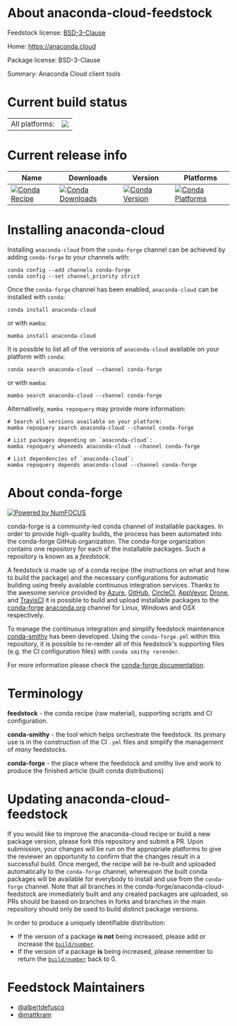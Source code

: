 About anaconda-cloud-feedstock
==============================

Feedstock license: [BSD-3-Clause](https://github.com/conda-forge/anaconda-cloud-feedstock/blob/main/LICENSE.txt)

Home: https://anaconda.cloud

Package license: BSD-3-Clause

Summary: Anaconda Cloud client tools

Current build status
====================


<table><tr><td>All platforms:</td>
    <td>
      <a href="https://dev.azure.com/conda-forge/feedstock-builds/_build/latest?definitionId=20119&branchName=main">
        <img src="https://dev.azure.com/conda-forge/feedstock-builds/_apis/build/status/anaconda-cloud-feedstock?branchName=main">
      </a>
    </td>
  </tr>
</table>

Current release info
====================

| Name | Downloads | Version | Platforms |
| --- | --- | --- | --- |
| [![Conda Recipe](https://img.shields.io/badge/recipe-anaconda--cloud-green.svg)](https://anaconda.org/conda-forge/anaconda-cloud) | [![Conda Downloads](https://img.shields.io/conda/dn/conda-forge/anaconda-cloud.svg)](https://anaconda.org/conda-forge/anaconda-cloud) | [![Conda Version](https://img.shields.io/conda/vn/conda-forge/anaconda-cloud.svg)](https://anaconda.org/conda-forge/anaconda-cloud) | [![Conda Platforms](https://img.shields.io/conda/pn/conda-forge/anaconda-cloud.svg)](https://anaconda.org/conda-forge/anaconda-cloud) |

Installing anaconda-cloud
=========================

Installing `anaconda-cloud` from the `conda-forge` channel can be achieved by adding `conda-forge` to your channels with:

```
conda config --add channels conda-forge
conda config --set channel_priority strict
```

Once the `conda-forge` channel has been enabled, `anaconda-cloud` can be installed with `conda`:

```
conda install anaconda-cloud
```

or with `mamba`:

```
mamba install anaconda-cloud
```

It is possible to list all of the versions of `anaconda-cloud` available on your platform with `conda`:

```
conda search anaconda-cloud --channel conda-forge
```

or with `mamba`:

```
mamba search anaconda-cloud --channel conda-forge
```

Alternatively, `mamba repoquery` may provide more information:

```
# Search all versions available on your platform:
mamba repoquery search anaconda-cloud --channel conda-forge

# List packages depending on `anaconda-cloud`:
mamba repoquery whoneeds anaconda-cloud --channel conda-forge

# List dependencies of `anaconda-cloud`:
mamba repoquery depends anaconda-cloud --channel conda-forge
```


About conda-forge
=================

[![Powered by
NumFOCUS](https://img.shields.io/badge/powered%20by-NumFOCUS-orange.svg?style=flat&colorA=E1523D&colorB=007D8A)](https://numfocus.org)

conda-forge is a community-led conda channel of installable packages.
In order to provide high-quality builds, the process has been automated into the
conda-forge GitHub organization. The conda-forge organization contains one repository
for each of the installable packages. Such a repository is known as a *feedstock*.

A feedstock is made up of a conda recipe (the instructions on what and how to build
the package) and the necessary configurations for automatic building using freely
available continuous integration services. Thanks to the awesome service provided by
[Azure](https://azure.microsoft.com/en-us/services/devops/), [GitHub](https://github.com/),
[CircleCI](https://circleci.com/), [AppVeyor](https://www.appveyor.com/),
[Drone](https://cloud.drone.io/welcome), and [TravisCI](https://travis-ci.com/)
it is possible to build and upload installable packages to the
[conda-forge](https://anaconda.org/conda-forge) [anaconda.org](https://anaconda.org/)
channel for Linux, Windows and OSX respectively.

To manage the continuous integration and simplify feedstock maintenance
[conda-smithy](https://github.com/conda-forge/conda-smithy) has been developed.
Using the ``conda-forge.yml`` within this repository, it is possible to re-render all of
this feedstock's supporting files (e.g. the CI configuration files) with ``conda smithy rerender``.

For more information please check the [conda-forge documentation](https://conda-forge.org/docs/).

Terminology
===========

**feedstock** - the conda recipe (raw material), supporting scripts and CI configuration.

**conda-smithy** - the tool which helps orchestrate the feedstock.
                   Its primary use is in the construction of the CI ``.yml`` files
                   and simplify the management of *many* feedstocks.

**conda-forge** - the place where the feedstock and smithy live and work to
                  produce the finished article (built conda distributions)


Updating anaconda-cloud-feedstock
=================================

If you would like to improve the anaconda-cloud recipe or build a new
package version, please fork this repository and submit a PR. Upon submission,
your changes will be run on the appropriate platforms to give the reviewer an
opportunity to confirm that the changes result in a successful build. Once
merged, the recipe will be re-built and uploaded automatically to the
`conda-forge` channel, whereupon the built conda packages will be available for
everybody to install and use from the `conda-forge` channel.
Note that all branches in the conda-forge/anaconda-cloud-feedstock are
immediately built and any created packages are uploaded, so PRs should be based
on branches in forks and branches in the main repository should only be used to
build distinct package versions.

In order to produce a uniquely identifiable distribution:
 * If the version of a package **is not** being increased, please add or increase
   the [``build/number``](https://docs.conda.io/projects/conda-build/en/latest/resources/define-metadata.html#build-number-and-string).
 * If the version of a package **is** being increased, please remember to return
   the [``build/number``](https://docs.conda.io/projects/conda-build/en/latest/resources/define-metadata.html#build-number-and-string)
   back to 0.

Feedstock Maintainers
=====================

* [@albertdefusco](https://github.com/albertdefusco/)
* [@mattkram](https://github.com/mattkram/)

